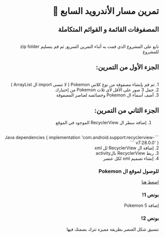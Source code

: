 <div dir = "rtl">
  
#   تمرين مسار الأندرويد السابع 💚
## المصفوفات القائمة و القوائم المتكاملة
<br>
تابع على المشروع الذي قمت به أثناء التمرين السريع, ثم قم بتسليم zip folder للمشروع

## الجزء الأول من التمرين:
<br> 1. ثم قم بإنشاء مصفوفة من نوع كلاس Pokemon ( لا تنسى import ال ArrayList )
<br>
2. حمل 3 صور على الأقل لأي ثلاث Pokemon من إختيارك
<br>
3. أضف أسماء ال Pokemon وخصائصه لعناصر المصفوفة
## الجزء الثاني من التمرين:
1. إضافة سطر ال RecyclerView الموجود في الموقع
<br>
```Java
dependencies {
    implementation 'com.android.support:recyclerview-v7:28.0.0'
}
```
<br>
2. إضافة ال RecyclerView لل xml
<br>
3. ربط  RecyclerView بالactivity 
<br>
4. إنشاء تصميم xml لكل عنصر

### للوصول لموقع ال Pokemon 
[إضغط هنا](https://pokemondb.net/pokedex/all)
### بونص 1! 
إضافة 5 Pokemon

### بونص 2!
تنسيق شكل العنصر بطريقة مميزة تترك بصمتك فيها
</div>
